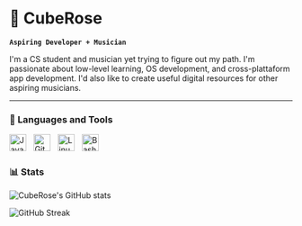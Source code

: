 # 💪 CubeRose

**`Aspiring Developer + Musician`**

I'm a CS student and musician yet trying to figure out my path. I'm passionate about low-level learning, OS development, and cross-plattaform app development. I'd also like to create useful digital resources for other aspiring musicians.

   <!-- <p align="left">
      <a href="https://www.youtube.com/c/fknight?sub_confirmation=1">
         <img alt="youtube subscribers" title="Subscribe to my YouTube channel" src="https://custom-icon-badges.demolab.com/youtube/channel/subscribers/UC2WHjPDvbE6O328n17ZGcfg?color=%23E05D44&label=SUBSCRIBE&logo=video&logoColor=white&style=for-the-badge&labelColor=CE4630"/></a>
      <a href="https://www.youtube.com/c/fknight">
         <img alt="youtube views" title="YouTube views" src="https://custom-icon-badges.demolab.com/youtube/channel/views/UC2WHjPDvbE6O328n17ZGcfg?color=%23E1AD0E&logo=eye&logoColor=white&style=for-the-badge&labelColor=C79600"/></a>
      <a href="https://github.com/ForrestKnight?tab=followers">
         <img alt="followers" title="Follow me on Github" src="https://custom-icon-badges.demolab.com/github/followers/ForrestKnight?color=236ad3&labelColor=1155ba&style=for-the-badge&logo=person-add&label=Follow&logoColor=white"/></a>
      <a href="https://github.com/ForrestKnight?tab=repositories&sort=stargazers">
         <img alt="total stars" title="Total stars on GitHub" src="https://custom-icon-badges.demolab.com/github/stars/ForrestKnight?color=55960c&style=for-the-badge&labelColor=488207&logo=star"/></a>
   </p> -->

---

### 🧰 Languages and Tools

<img align="left" alt="Java" width="30px" style="padding-right:10px;" src="https://cdn.jsdelivr.net/gh/devicons/devicon/icons/java/java-original.svg"/>
<img align="left" alt="Git" width="30px" style="padding-right:10px;" src="https://cdn.jsdelivr.net/gh/devicons/devicon/icons/git/git-original.svg" />
<img align="left" alt="Linux" width="30px" style="padding-right:10px;" src="https://cdn.jsdelivr.net/gh/devicons/devicon/icons/linux/linux-original.svg" />
<img align="left" alt="Bash" width="30px" style="padding-right:10px;" src="https://cdn.jsdelivr.net/gh/devicons/devicon/icons/bash/bash-original.svg" />
<br />

#


### 📊 Stats

![CubeRose's GitHub stats](https://github-readme-stats.vercel.app/api?username=cuberose&show_icons=true&theme=nord)

![GitHub Streak](https://streak-stats.demolab.com/?user=CubeRose&theme=nord&border_radius=4.5)

#

<!-- <details>
 <summary><h3>👨‍💻 The weird story</h3></summary>
   When I started CS I barely even knew what it was about. I had no prior experience with programming and I wasn't a very "technical" user either. On my first semester, as time went by, I started thinking that this wasn't what I wanted to do, and I was on the verge of droping out to become a Professional Musician.
   Fortunately something clicked, figuring out what I actually wanted: I want to be everything. I've always been the type who does "way too many things". Through my whole life I've balanced being a Top Student, Conservatory Musician, Martial Artist, and many other hobbies. I figured that, if I work hard enough, I'll be able to keep up with all of them while becoming a professional in this field.
   I'm still very new to this, and I don't yet know enough to build amazing projects all by myself. But yet I would like to prove that the catchphrase ~"Jack of all trades - master of none"~ doesn't have to be true. I'll keep trying to excel at everything I do, and inspire others to try the same. -->
